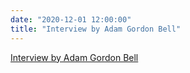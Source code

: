 ```yaml
---
date: "2020-12-01 12:00:00"
title: "Interview by Adam Gordon Bell"
---
```


[Interview by Adam Gordon Bell](/lemire/blog/2020/12-01-interview-by-adam-gordon-bell)

